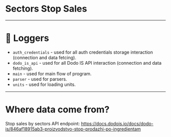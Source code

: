 # Sectors Stop Sales

---

# 📢 Loggers

- `auth_credentials` - used for all auth credentials storage interaction (connection and data fetcing).
- `dodo_is_api` - used for all Dodo IS API interaction (connection and data fetching).
- `main` - used for main flow of program.
- `parser` - used for parsers.
- `units` - used for loading units.

---

# Where data come from?
Stop sales by sectors API endpoint: https://docs.dodois.io/docs/dodo-is/846af18915ab3-proizvodstvo-stop-prodazhi-po-ingredientam
